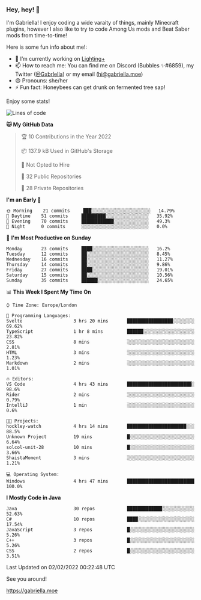 ### Hey, hey! 👋

I'm Gabriella! I enjoy coding a wide varaity of things, mainly Minecraft plugins, however I also like to try to code Among Us mods and Beat Saber mods from time-to-time!

Here is some fun info about me!:

- 🔭 I’m currently working on [Lighting+](https://github.com/IsGabriellaCurious/LightingPlus)
- 📫 How to reach me: You can find me on Discord (Bubbles ✨#6859), my Twitter ([@Gxbrlella](twitter.com/Gxbrlella)) or my email ([hi@gabriella.moe](mailto://hi@gabriella.moe))
- 😄 Pronouns: she/her
- ⚡ Fun fact: Honeybees can get drunk on fermented tree sap!

Enjoy some stats!

<!--START_SECTION:waka-->
![Lines of code](https://img.shields.io/badge/From%20Hello%20World%20I%27ve%20Written-13%20Thousand%20lines%20of%20code-blue)

**🐱 My GitHub Data** 

> 🏆 10 Contributions in the Year 2022
 > 
> 📦 137.9 kB Used in GitHub's Storage 
 > 
> 🚫 Not Opted to Hire
 > 
> 📜 32 Public Repositories 
 > 
> 🔑 28 Private Repositories  
 > 
**I'm an Early 🐤** 

```text
🌞 Morning    21 commits     ███░░░░░░░░░░░░░░░░░░░░░░   14.79% 
🌆 Daytime    51 commits     █████████░░░░░░░░░░░░░░░░   35.92% 
🌃 Evening    70 commits     ████████████░░░░░░░░░░░░░   49.3% 
🌙 Night      0 commits      ░░░░░░░░░░░░░░░░░░░░░░░░░   0.0%

```
📅 **I'm Most Productive on Sunday** 

```text
Monday       23 commits     ████░░░░░░░░░░░░░░░░░░░░░   16.2% 
Tuesday      12 commits     ██░░░░░░░░░░░░░░░░░░░░░░░   8.45% 
Wednesday    16 commits     ██░░░░░░░░░░░░░░░░░░░░░░░   11.27% 
Thursday     14 commits     ██░░░░░░░░░░░░░░░░░░░░░░░   9.86% 
Friday       27 commits     ████░░░░░░░░░░░░░░░░░░░░░   19.01% 
Saturday     15 commits     ██░░░░░░░░░░░░░░░░░░░░░░░   10.56% 
Sunday       35 commits     ██████░░░░░░░░░░░░░░░░░░░   24.65%

```


📊 **This Week I Spent My Time On** 

```text
⌚︎ Time Zone: Europe/London

💬 Programming Languages: 
Svelte                   3 hrs 20 mins       █████████████████░░░░░░░░   69.62% 
TypeScript               1 hr 8 mins         ██████░░░░░░░░░░░░░░░░░░░   23.82% 
CSS                      8 mins              ░░░░░░░░░░░░░░░░░░░░░░░░░   2.81% 
HTML                     3 mins              ░░░░░░░░░░░░░░░░░░░░░░░░░   1.23% 
Markdown                 2 mins              ░░░░░░░░░░░░░░░░░░░░░░░░░   1.01%

🔥 Editors: 
VS Code                  4 hrs 43 mins       ████████████████████████░   98.6% 
Rider                    2 mins              ░░░░░░░░░░░░░░░░░░░░░░░░░   0.79% 
IntelliJ                 1 min               ░░░░░░░░░░░░░░░░░░░░░░░░░   0.6%

🐱‍💻 Projects: 
hockley-watch            4 hrs 14 mins       ██████████████████████░░░   88.5% 
Unknown Project          19 mins             █░░░░░░░░░░░░░░░░░░░░░░░░   6.64% 
solcol-unit-28           10 mins             █░░░░░░░░░░░░░░░░░░░░░░░░   3.66% 
ShaistaMoment            3 mins              ░░░░░░░░░░░░░░░░░░░░░░░░░   1.21%

💻 Operating System: 
Windows                  4 hrs 47 mins       █████████████████████████   100.0%

```

**I Mostly Code in Java** 

```text
Java                     30 repos            █████████████░░░░░░░░░░░░   52.63% 
C#                       10 repos            ████░░░░░░░░░░░░░░░░░░░░░   17.54% 
JavaScript               3 repos             █░░░░░░░░░░░░░░░░░░░░░░░░   5.26% 
C++                      3 repos             █░░░░░░░░░░░░░░░░░░░░░░░░   5.26% 
CSS                      2 repos             █░░░░░░░░░░░░░░░░░░░░░░░░   3.51%

```



 Last Updated on 02/02/2022 00:22:48 UTC
<!--END_SECTION:waka-->

See you around!

https://gabriella.moe
